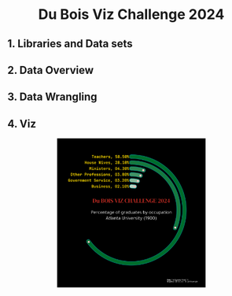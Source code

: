 <h1 align="center"> Du Bois Viz Challenge 2024 </h1>


<h2 align="left"> 1. Libraries and Data sets </h2>

<h2 align="left"> 2. Data Overview </h2>

<h2 align="left"> 3. Data Wrangling </h2>

<h2 align="left"> 4. Viz </h2>

<p align="center">
  <img src="/RDocs/dsr/W14_DuBois/plots_w14/plot_img_1.png" width="60%">
</p>



